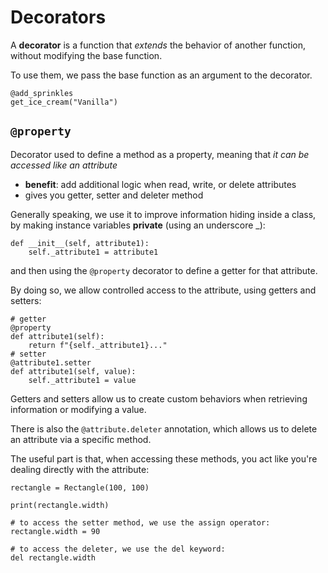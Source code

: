 # Decorators
A **decorator** is a function that *extends* the behavior of another function,
without modifying the base function.

To use them, we pass the base function as an argument to the decorator.
```
@add_sprinkles
get_ice_cream("Vanilla")
```
## ```@property```
Decorator used to define a method as a property, meaning that *it can be accessed like an attribute*
- **benefit**: add additional logic when read, write, or delete attributes
- gives you getter, setter and deleter method

Generally speaking, we use it to improve information hiding inside a class,
by making instance variables **private** (using an underscore _):
```
def __init__(self, attribute1):
    self._attribute1 = attribute1
```
and then using the ``@property`` decorator to define a getter for that attribute.

By doing so, we allow controlled access to the attribute, using getters and setters:
```
# getter
@property
def attribute1(self):
    return f"{self._attribute1}..."
# setter
@attribute1.setter
def attribute1(self, value):
    self._attribute1 = value
```
Getters and setters allow us to create custom behaviors when retrieving information or modifying a value.

There is also the ```@attribute.deleter``` annotation,
which allows us to delete an attribute via a specific method.

The useful part is that, when accessing these methods, you act like you're dealing directly with the attribute:
```
rectangle = Rectangle(100, 100)

print(rectangle.width)

# to access the setter method, we use the assign operator:
rectangle.width = 90

# to access the deleter, we use the del keyword:
del rectangle.width
```